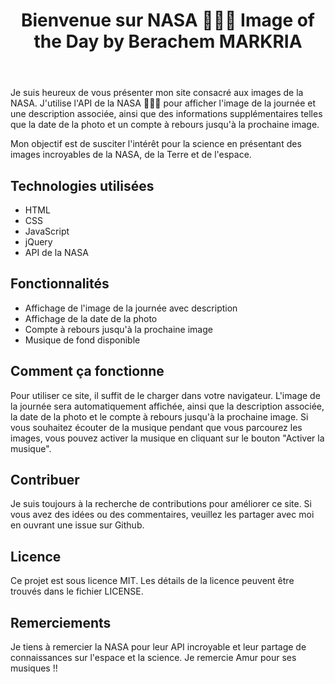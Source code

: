 <!DOCTYPE html>
<html>
  <head>
    <meta charset="UTF-8">
  </head>
  <body>
    <header>
      <h1>Bienvenue sur NASA 🚀🇺🇸 Image of the Day by Berachem MARKRIA</h1>
    </header>
    <main>
      <p>Je suis heureux de vous présenter mon site consacré aux images de la NASA. J'utilise l'API de la NASA 🚀🇺🇸 pour afficher l'image de la journée et une description associée, ainsi que des informations supplémentaires telles que la date de la photo et un compte à rebours jusqu'à la prochaine image.</p>
      <p>Mon objectif est de susciter l'intérêt pour la science en présentant des images incroyables de la NASA, de la Terre et de l'espace.</p>
      <h2>Technologies utilisées</h2>
      <ul>
        <li>HTML</li>
        <li>CSS</li>
        <li>JavaScript</li>
        <li>jQuery</li>
        <li>API de la NASA</li>
      </ul>
      <h2>Fonctionnalités</h2>
      <ul>
        <li>Affichage de l'image de la journée avec description</li>
        <li>Affichage de la date de la photo</li>
        <li>Compte à rebours jusqu'à la prochaine image</li>
        <li>Musique de fond disponible</li>
      </ul>
      <h2>Comment ça fonctionne</h2>
      <p>Pour utiliser ce site, il suffit de le charger dans votre navigateur. L'image de la journée sera automatiquement affichée, ainsi que la description associée, la date de la photo et le compte à rebours jusqu'à la prochaine image. Si vous souhaitez écouter de la musique pendant que vous parcourez les images, vous pouvez activer la musique en cliquant sur le bouton "Activer la musique".</p>
      <h2>Contribuer</h2>
      <p>Je suis toujours à la recherche de contributions pour améliorer ce site. Si vous avez des idées ou des commentaires, veuillez les partager avec moi en ouvrant une issue sur Github.</p>
      <h2>Licence</h2>
      <p>Ce projet est sous licence MIT. Les détails de la licence peuvent être trouvés dans le fichier LICENSE.</p>
      <h2>Remerciements</h2>
      <p>Je tiens à remercier la NASA pour leur API incroyable et leur partage de connaissances sur l'espace et la science. Je remercie Amur pour ses musiques !! </p>
      </body>
      </html>
